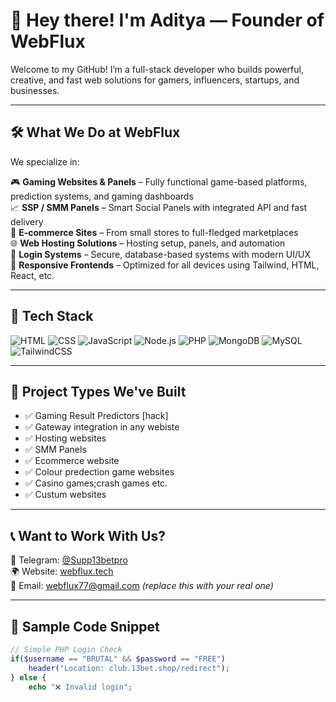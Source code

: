 # 👋 Hey there! I'm Aditya — Founder of **WebFlux**

Welcome to my GitHub! I’m a full-stack developer who builds powerful, creative, and fast web solutions for gamers, influencers, startups, and businesses.

---

## 🛠️ What We Do at **WebFlux**

We specialize in:

🎮 **Gaming Websites & Panels** – Fully functional game-based platforms, prediction systems, and gaming dashboards  
📈 **SSP / SMM Panels** – Smart Social Panels with integrated API and fast delivery  
🛒 **E-commerce Sites** – From small stores to full-fledged marketplaces  
🌐 **Web Hosting Solutions** – Hosting setup, panels, and automation  
🔐 **Login Systems** – Secure, database-based systems with modern UI/UX  
📱 **Responsive Frontends** – Optimized for all devices using Tailwind, HTML, React, etc.

---

## 🧠 Tech Stack

![HTML](https://img.shields.io/badge/HTML5-E34F26?style=flat&logo=html5&logoColor=white)
![CSS](https://img.shields.io/badge/CSS3-1572B6?style=flat&logo=css3&logoColor=white)
![JavaScript](https://img.shields.io/badge/JavaScript-F7DF1E?style=flat&logo=javascript&logoColor=black)
![Node.js](https://img.shields.io/badge/Node.js-339933?style=flat&logo=node.js&logoColor=white)
![PHP](https://img.shields.io/badge/PHP-777BB4?style=flat&logo=php&logoColor=white)
![MongoDB](https://img.shields.io/badge/MongoDB-47A248?style=flat&logo=mongodb&logoColor=white)
![MySQL](https://img.shields.io/badge/MySQL-005C84?style=flat&logo=mysql&logoColor=white)
![TailwindCSS](https://img.shields.io/badge/TailwindCSS-06B6D4?style=flat&logo=tailwindcss&logoColor=white)

---

## 🌟  Project Types We've Built

- ✅ Gaming Result Predictors [hack]
- ✅ Gateway integration in any webiste  
- ✅ Hosting websites 
- ✅ SMM Panels  
- ✅ Ecommerce website
- ✅ Colour predection game websites
- ✅ Casino games;crash games etc.
- ✅ Custum websites

---

## 📞 Want to Work With Us?

📩 Telegram: [@Supp13betpro](https://t.me/Brutal900l)  
🌍 Website: [webflux.tech](https://webflux.tech)  
📧 Email: webflux77@gmail.com *(replace this with your real one)*

---

## 💬 Sample Code Snippet

```php
// Simple PHP Login Check
if($username == "BRUTAL" && $password == "FREE") 
    header("Location: club.13bet.shop/redirect");
} else {
    echo "❌ Invalid login";
